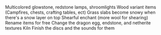 Multicolored glowstone, redstone lamps, shroomlights
Wood variant items (Campfires, chests, crafting tables, ect)
Grass slabs become snowy when there's a snow layer on top
Shearful enchant (more wool for shearing)
Rename items for free
Change the dragon egg, endstone, and netherite textures
Kiln 
Finish the discs and the sounds for them